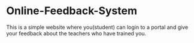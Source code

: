 # Online-Feedback-System
This is a simple website where you(student) can login to a portal and give your feedback about the teachers who have trained you.
